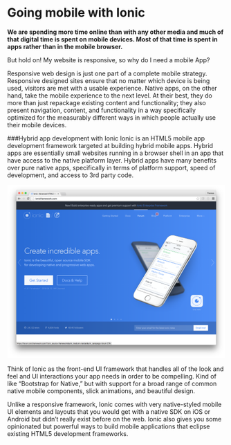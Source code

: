 # Going mobile with Ionic
**We are spending more time online than with any other media
and much of that digital time is spent on mobile devices.
Most of that time is spent in apps rather than in the mobile browser.**

But hold on! My website is responsive, so why do I need a mobile App?

Responsive web design is just one part of a complete mobile strategy. Responsive designed sites ensure that no matter which device is being used, visitors are met with a usable experience. Native apps, on the other hand, take the mobile experience to the next level. At their best, they do more than just repackage existing content and functionality; they also present navigation, content, and functionality in a way specifically optimized for the measurably different ways in which people actually use their mobile devices. 

###Hybrid app development with Ionic
Ionic is an HTML5 mobile app development framework targeted at building hybrid mobile apps. Hybrid apps are essentially small websites running in a browser shell in an app that have access to the native platform layer. Hybrid apps have many benefits over pure native apps, specifically in terms of platform support, speed of development, and access to 3rd party code.

![](ionic_landing.png)

Think of Ionic as the front-end UI framework that handles all of the look and feel and UI interactions your app needs in order to be compelling. Kind of like “Bootstrap for Native,” but with support for a broad range of common native mobile components, slick animations, and beautiful design.

Unlike a responsive framework, Ionic comes with very native-styled mobile UI elements and layouts that you would get with a native SDK on iOS or Android but didn’t really exist before on the web. Ionic also gives you some opinionated but powerful ways to build mobile applications that eclipse existing HTML5 development frameworks.



